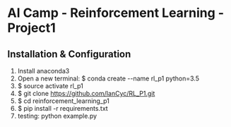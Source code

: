 # AI Camp - Reinforcement Learning - Project1  

## Installation & Configuration
1. Install anaconda3
2. Open a new terminal: $ conda create --name rl_p1 python=3.5
3. $ source activate rl_p1
4. $ git clone https://github.com/IanCyc/RL_P1.git
6. $ cd reinforcement_learning_p1
7. $ pip install -r requirements.txt
8. testing: python example.py
